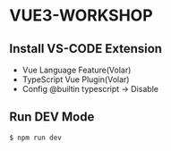# VUE3-WORKSHOP

## Install VS-CODE Extension

- Vue Language Feature(Volar)
- TypeScript Vue Plugin(Volar)
- Config @builtin typescript -> Disable

## Run DEV Mode

```
$ npm run dev
```
